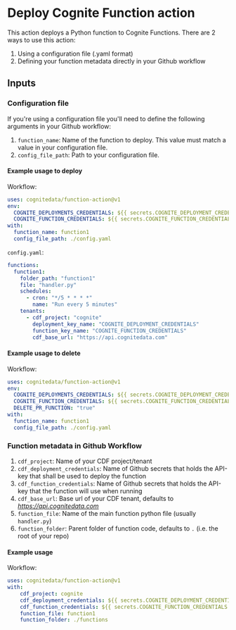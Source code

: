 # Deploy Cognite Function action
This action deploys a Python function to Cognite Functions.
There are 2 ways to use this action:
1. Using a configuration file (.yaml format)
2. Defining your function metadata directly in your Github workflow

## Inputs
### Configuration file
If you're using a configuration file you'll need to define the following arguments in your Github workflow:
1. `function_name`: Name of the function to deploy. This value must match a value in your configuration file.
2. `config_file_path`: Path to your configuration file.

#### Example usage to deploy
Workflow:
```yaml
uses: cognitedata/function-action@v1
env:
  COGNITE_DEPLOYMENTS_CREDENTIALS: ${{ secrets.COGNITE_DEPLOYMENT_CREDENTIALS }}
  COGNITE_FUNCTION_CREDENTIALS: ${{ secrets.COGNITE_FUNCTION_CREDENTIALS }}
with:
  function_name: function1
  config_file_path: ./config.yaml
```

`config.yaml`:
```yaml
functions:
  function1:
    folder_path: "function1"
    file: "handler.py"
    schedules:
      - cron: "*/5 * * * *"
        name: "Run every 5 minutes"
    tenants:
      - cdf_project: "cognite"
        deployment_key_name: "COGNITE_DEPLOYMENT_CREDENTIALS"
        function_key_name: "COGNITE_FUNCTION_CREDENTIALS"
        cdf_base_url: "https://api.cognitedata.com"
```

#### Example usage to delete
Workflow:
```yaml
uses: cognitedata/function-action@v1
env:
  COGNITE_DEPLOYMENTS_CREDENTIALS: ${{ secrets.COGNITE_DEPLOYMENT_CREDENTIALS }}
  COGNITE_FUNCTION_CREDENTIALS: ${{ secrets.COGNITE_FUNCTION_CREDENTIALS }}
  DELETE_PR_FUNCTION: "true"
with:
  function_name: function1
  config_file_path: ./config.yaml
```


### Function metadata in Github Workflow
1. `cdf_project`: Name of your CDF project/tenant
2. `cdf_deployment_credentials`: Name of Github secrets that holds the API-key that shall be used to deploy the function
3. `cdf_function_credentials`: Name of Github secrets that holds the API-key that the function will use when running
4. `cdf_base_url`: Base url of your CDF tenant, defaults to _https://api.cognitedata.com_
5. `function_file`: Name of the main function python file (usually `handler.py`)
6. `function_folder`: Parent folder of function code, defaults to `.` (i.e. the root of your repo)


#### Example usage
Workflow:
```yaml
uses: cognitedata/function-action@v1
with:
    cdf_project: cognite
    cdf_deployment_credentials: ${{ secrets.COGNITE_DEPLOYMENT_CREDENTIALS }}
    cdf_function_credentials: ${{ secrets.COGNITE_FUNCTION_CREDENTIALS }}
    function_file: function1
    function_folder: ./functions
```
